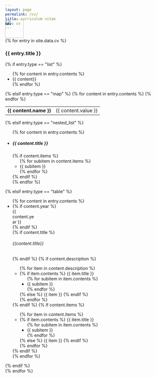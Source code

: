 ```yaml
---
layout: page
permalink: /cv/
title: curriculum vitae
nav: cv
---
```


<!-- Place PDF download link at the top right. -->
<div class="row" style="margin-top: -3.5em;">
	<a class="ml-auto mr-2" href="/assets/pdf/vitae.pdf" target="_blank">
	  <img height="60px" src="/assets/img/pdf_icon.svg">
	</a>
</div>

<div class="cv">
	{% for entry in site.data.cv %}
		<div class="card mt-3 p-3">
			<h3 class="card-title">{{ entry.title }}</h3>
			<div>
			{% if entry.type == "list" %}
				<ul class="card-text font-weight-light list-group list-group-flush">
				{% for content in entry.contents %}
					<li class="list-group-item">{{ content}}</li>
				{% endfor %}
				</ul>
			{% elsif entry.type == "map" %}
				<table class="table table-sm table-borderless">
					{% for content in entry.contents %}
						<tr>
							<td class="p-0 pr-2 font-weight-bold text-right"><b>{{ content.name }}</b></td>
							<td class="p-0 pl-2 font-weight-light text-left">{{ content.value }}</td>
						</tr>
					{% endfor %}
				</table>
			{% elsif entry.type == "nested_list" %}
				<ul class="card-text font-weight-light list-group list-group-flush">
				{% for content in entry.contents %}
					<li class="list-group-item">
					<h5 class="font-italic">{{ content.title }}</h5>
					{% if content.items %}
						<ul class="subitems">
								{% for subitem in content.items %}
									<li><span class="subitem">{{ subitem }}</span></li>
								{% endfor %}
								</ul>
							{% endif %}
					</li>
				{% endfor %}
				</ul>
			{% elsif entry.type == "table" %}
				<ul class="card-text font-weight-light list-group list-group-flush">
				{% for content in entry.contents %}
					<li class="list-group-item">
						<div class="row">
							{% if content.year %}
								<div class="col-xs-2 cl-sm-2 col-md-auto text-left" style="width: 75px;">
									<span class="badge font-weight-bold elegant-color-dark text-uppercase align-middle" style="width: 75px;">
										{{ content.year }}
									</span>
								</div>
							{% endif %}
							<div class="col-xs-10 cl-sm-10 col-md mt-2 mt-md-0">
								{% if content.title %}
								<h6 class="title font-weight-bold ml-1 ml-md-4">{{content.title}}</h6>
								{% endif %}
								{% if content.description %}
									<ul class="items">
										{% for item in content.description %}
											<li>
												{% if item.contents %}
													<span class="item-title">{{ item.title }}</span>
													<ul class="subitems">
													{% for subitem in item.contents %}
														<li><span class="subitem">{{ subitem }}</span></li>
													{% endfor %}
													</ul>
												{% else %}
													<span class="item">{{ item }}</span>
												{% endif %}
											</li>
										{% endfor %}
									</ul>
								{% endif %}
								{% if content.items %}
									<ul class="items">
										{% for item in content.items %}
											<li>
												{% if item.contents %}
													<span class="item-title">{{ item.title }}</span>
													<ul class="subitems">
													{% for subitem in item.contents %}
														<li><span class="subitem">{{ subitem }}</span></li>
													{% endfor %}
													</ul>
												{% else %}
													<span class="item">{{ item }}</span>
												{% endif %}
											</li>
										{% endfor %}
									</ul>
								{% endif %}
							</div>
						</div>
					</li>
				{% endfor %}
				</ul>
			{% endif %}
			</div>
		</div>
	{% endfor %}
</div>
